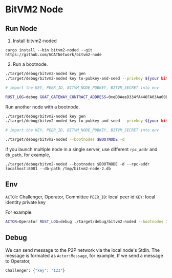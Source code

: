 # BitVM2 Node

## Run Node

1. Install bitvm2-noded

```aiignore
cargo install --bin bitvm2-noded --git https://github.com/GOATNetwork/bitvm2-node
```

2. Run a bootnode.
```bash
./target/debug/bitvm2-noded key gen
./target/debug/bitvm2-noded key to-pubkey-and-seed --privkey ${your bitcoin private key}

# import the KEY, PEER_ID, BITVM_NODE_PUBKEY, BITVM_SECRET into env

RUST_LOG=debug GOAT_GATEWAY_CONTRACT_ADDRESS=0xeD8AeeD334fA446FA03Aa00B28aFf02FA8aC02df GOAT_CHAIN_URL=https://rpc.testnet3.goat.network ACTOR=Committee ./target/debug/bitvm2-noded 
```

Run another node with a bootnode.
```bash
./target/debug/bitvm2-noded key gen
./target/debug/bitvm2-noded key to-pubkey-and-seed --privkey ${your bitcoin private key}

# import the KEY, PEER_ID, BITVM_NODE_PUBKEY, BITVM_SECRET into env

./target/debug/bitvm2-noded --bootnodes $BOOTNODE -d
```

if you launch multiple node in a single server, use different `rpc_addr` and `db_path`, for example,

```
./target/debug/bitvm2-noded --bootnodes $BOOTNODE -d --rpc-addr localhost:8081 --db-path /tmp/bitvm2-node-2.db
```

## Env

`ACTOR`: Challenger, Operator, Committee
`PEER_ID`: local peer id
`KEY`: local identity private key

For example: 

```bash
ACTOR=Operator RUST_LOG=debug ./target/debug/bitvm2-noded --bootnodes 12D3KooWKqq1xos6tEAm8tzmMchzSdJzmaf4qaXf5fFmgQuTLA76 -d --rpc-addr localhost:8081 --db-path /tmp/bitvm2-node.db2
```

## Debug

We can send message to the P2P network via the local node's Stdin. The message is formated as `Actor:Message`, for example, If we send a message to Operator,

```bash
Challenger: {"key": "123"}
```
